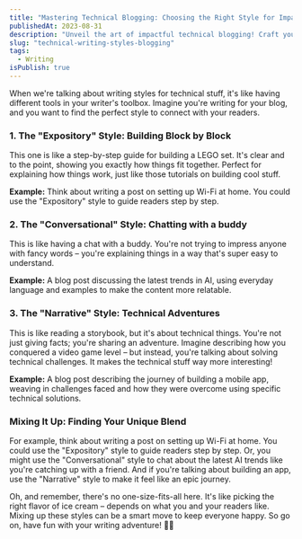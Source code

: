 ```yaml
---
title: "Mastering Technical Blogging: Choosing the Right Style for Impactful Content"
publishedAt: 2023-08-31
description: "Unveil the art of impactful technical blogging! Craft your blog's voice like a toolkit, each style a unique tool. Dive into Expository clarity, Conversational ease, and Narrative engagement. Find your blend for captivating content that resonates with readers."
slug: "technical-writing-styles-blogging"
tags:
  - Writing
isPublish: true
---
```


When we're talking about writing styles for technical stuff, it's like having different tools in your writer's toolbox. Imagine you're writing for your blog, and you want to find the perfect style to connect with your readers.

### 1. The "Expository" Style: Building Block by Block

This one is like a step-by-step guide for building a LEGO set. It's clear and to the point, showing you exactly how things fit together. Perfect for explaining how things work, just like those tutorials on building cool stuff.

**Example:** Think about writing a post on setting up Wi-Fi at home. You could use the "Expository" style to guide readers step by step.

### 2. The "Conversational" Style: Chatting with a buddy

This is like having a chat with a buddy. You're not trying to impress anyone with fancy words – you're explaining things in a way that's super easy to understand. 

**Example:** A blog post discussing the latest trends in AI, using everyday language and examples to make the content more relatable.

### 3. The "Narrative" Style: Technical Adventures

This is like reading a storybook, but it's about technical things. You're not just giving facts; you're sharing an adventure. Imagine describing how you conquered a video game level – but instead, you're talking about solving technical challenges. It makes the technical stuff way more interesting!

**Example:** A blog post describing the journey of building a mobile app, weaving in challenges faced and how they were overcome using specific technical solutions.

### Mixing It Up: Finding Your Unique Blend

For example, think about writing a post on setting up Wi-Fi at home. You could use the "Expository" style to guide readers step by step. Or, you might use the "Conversational" style to chat about the latest AI trends like you're catching up with a friend. And if you're talking about building an app, use the "Narrative" style to make it feel like an epic journey.

Oh, and remember, there's no one-size-fits-all here. It's like picking the right flavor of ice cream – depends on what you and your readers like. Mixing up these styles can be a smart move to keep everyone happy. So go on, have fun with your writing adventure! 🚀📝